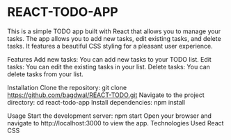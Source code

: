 # REACT-TODO-APP
This is a simple TODO app built with React that allows you to manage your tasks. The app allows you to add new tasks, edit existing tasks, and delete tasks. It features a beautiful CSS styling for a pleasant user experience.

Features
Add new tasks: You can add new tasks to your TODO list.
Edit tasks: You can edit the existing tasks in your list.
Delete tasks: You can delete tasks from your list.

Installation
Clone the repository: git clone https://github.com/bagdwal/REACT-TODO.git
Navigate to the project directory: cd react-todo-app
Install dependencies: npm install

Usage
Start the development server: npm start
Open your browser and navigate to http://localhost:3000 to view the app.
Technologies Used
React
CSS